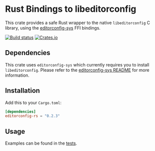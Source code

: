 # Rust Bindings to libeditorconfig

This crate provides a safe Rust wrapper to the native `libeditorconfig` C library, using the [editorconfig-sys](https://github.com/toblux/editorconfig-sys) FFI bindings.

[![Build status](https://github.com/toblux/editorconfig-rs/actions/workflows/test.yml/badge.svg)](https://github.com/toblux/editorconfig-rs/actions)
[![Crates.io](https://img.shields.io/crates/v/editorconfig-rs.svg)](https://crates.io/crates/editorconfig-rs)

## Dependencies

This crate uses `editorconfig-sys` which currently requires you to install `libeditorconfig`. Please refer to the [editorconfig-sys README](https://github.com/toblux/editorconfig-sys) for more information.

## Installation

Add this to your `Cargo.toml`:

```toml
[dependencies]
editorconfig-rs = "0.2.3"
```

## Usage

Examples can be found in the [tests](tests/editorconfig.rs).
